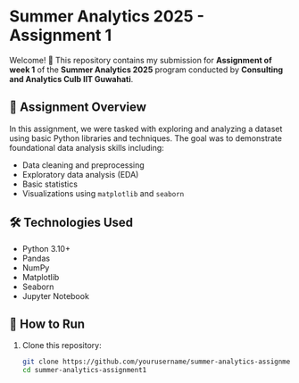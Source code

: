 # Summer Analytics 2025 - Assignment 1

Welcome! 👋 This repository contains my submission for **Assignment of week 1** of the **Summer Analytics 2025** program conducted by **Consulting and Analytics Culb IIT Guwahati**.

## 📌 Assignment Overview

In this assignment, we were tasked with exploring and analyzing a dataset using basic Python libraries and techniques. The goal was to demonstrate foundational data analysis skills including:

- Data cleaning and preprocessing
- Exploratory data analysis (EDA)
- Basic statistics
- Visualizations using `matplotlib` and `seaborn`
## 🛠️ Technologies Used

- Python 3.10+
- Pandas
- NumPy
- Matplotlib
- Seaborn
- Jupyter Notebook

## 🚀 How to Run

1. Clone this repository:
   ```bash
   git clone https://github.com/yourusername/summer-analytics-assignment1.git
   cd summer-analytics-assignment1




